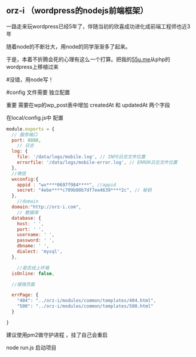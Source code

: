 ## orz-i （wordpress的nodejs前端框架）

一路走来玩wordpress已经5年了，伴随当初的欣喜成功进化成前端工程师也近3年

随着node的不断壮大，用node的同学渐渐多了起来。

于是，本着不折腾会死的心理有这么一个打算。把我的[55u.me](http://55u.me)从php的wordpress上移植过来

#没错，用node写！





#config 文件需要 独立配置


重要 需要在wp的wp_post表中增加 createdAt 和 updatedAt 两个字段

在local/config.js中 配置


```js
module.exports = {
  // 服务端口
  port: 8888,
    // 日志
  log: {
    file: '/data/logs/mobile.log', // INFO日志文件位置
    errorfile: '/data/logs/mobile-error.log', // ERROR日志文件位置
  },
  //微信
  wxconfig:{
  	appid : "wx****0697f984****", //appid
    secret: "4ebe****c709b80b7df7ee4639****2c", // 秘钥
  },
    //domain
  domain:"http://orz-i.com",
    // 数据库
  database: {
    host: ' ',
    port: ' ',
    username: ' ',
    password: ' ',
    dbname: ' ',
    dialect: 'mysql',
  },

    //是否线上环境
  isOnline: false,

  //报错页面

  errPage: {
    "404": "../orz-i/modules/common/templates/404.html",
    "500": "../orz-i/modules/common/templates/500.html"
  }

}
```

建议使用pm2做守护进程 ，挂了自己会重启

node run.js 启动项目

 
